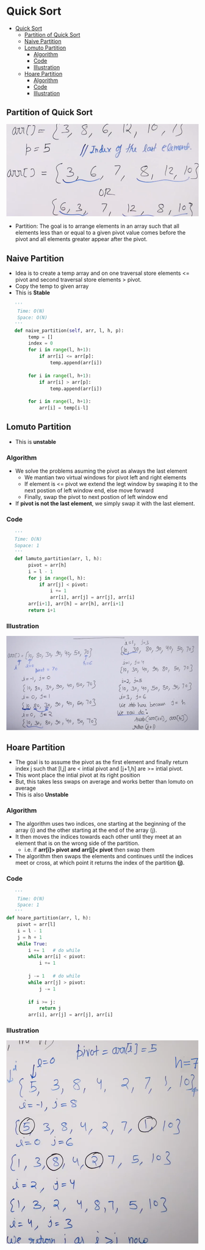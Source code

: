 # Quick Sort 
- [Quick Sort](#quick-sort)
  - [Partition of Quick Sort](#partition-of-quick-sort)
  - [Naive Partition](#naive-partition)
  - [Lomuto Partition](#lomuto-partition)
    - [Algorithm](#algorithm)
    - [Code](#code)
    - [Illustration](#illustration)
  - [Hoare Partition](#hoare-partition)
    - [Algorithm](#algorithm-1)
    - [Code](#code-1)
    - [Illustration](#illustration-1)

## Partition of Quick Sort
![](Assets/2023-03-01-12-01-02.png)
- Partition: The goal is to arrange elements in an array such that all elements less than or equal to a given pivot value comes before the pivot and all elements greater appear after the pivot.

## Naive Partition
- Idea is to create a temp array and on one traversal store elements <= pivot and second traversal store elements > pivot. 
- Copy the temp to given array
- This is **Stable**

```python
   '''
    Time: O(N)
    Space: O(N)
   '''
   def naive_partition(self, arr, l, h, p):
        temp = []
        index = 0
        for i in range(l, h+1):
            if arr[i] <= arr[p]:
                temp.append(arr[i])
        
        for i in range(l, h+1):
            if arr[i] > arr[p]:
                temp.append(arr[i])
                
        for i in range(l, h+1):
            arr[i] = temp[i-l]
```

## Lomuto Partition 
- This is **unstable**
### Algorithm
- We solve the problems asuming the pivot as always the last element
   - We mantian two virtual windows for pivot left and right elements
   - If element is <= pivot we extend the legt window by swaping it to the next postion of left window end, else move forward
   - Finally, swap the pivot to next postion of left window end
- If **pivot is not the last element**, we simply swap it with the last element.

### Code 
```python
   '''
   Time: O(N)
   Sopace: 1
   '''
   def lamuto_partition(arr, l, h):
        pivot = arr[h]
        i = l - 1
        for j in range(l, h):
            if arr[j] < pivot:
                i += 1
                arr[i], arr[j] = arr[j], arr[i]
        arr[i+1], arr[h] = arr[h], arr[i+1]
        return i+1

```
### Illustration
![](Assets/2023-03-01-13-05-16.png)

## Hoare Partition 
- The goal is to assume the pivot as the first element and finally return index j such that [l,j] are < intial pivot and [j+1,h] are >= intial pivot.
- This wont place the intial pivot at its right position
- But, this takes less swaps on average and works better than lomuto on average
- This is also **Unstable**
### Algorithm 
- The algorithm uses two indices, one starting at the beginning of the array (i) and the other starting at the end of the array (j).
-  It then moves the indices towards each other until they meet at an element that is on the wrong side of the partition. 
   - i.e. if **arr[i]> pivot and arr[j]< pivot** then swap them
-  The algorithm then swaps the elements and continues until the indices meet or cross, at which point it returns the index of the partition **(j)**.

### Code 
```python
   '''
    Time: O(N)
    Space: 1
   '''
def hoare_partition(arr, l, h):
    pivot = arr[l]
    i = l - 1
    j = h + 1
    while True:
        i += 1   # do while
        while arr[i] < pivot:
            i += 1

        j -= 1   # do while
        while arr[j] > pivot:
            j -= 1

        if i >= j:
            return j
        arr[i], arr[j] = arr[j], arr[i]

```
### Illustration 
![](Assets/2023-03-01-13-05-58.png)

